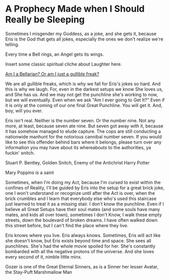 # A Prophecy Made when I Should Really be Sleeping

Sometimes I misgender my Goddess, as a joke, and she gets it, because Eris is the God that gets all jokes, especially the ones we don't realize we're telling.

Every time a Bell rings, an Angel gets its wings.

Insert some classic spiritual cliche about Laughter here.

[Am I a Bellarian? Or am I just a gullible freak?][Crow]

[Crow]: https://www.youtube.com/watch?v=nFC7fyLBreU

We are all gullible freaks, which is why we fall for Eris's jokes so hard. And this is why we laugh. For, even in the darkest setups we know She loves us, and She has us. And we may not get the punchline she's working to now, but we will eventually. Even when we ask "Am I ever going to Get It?" Even if it is only at the coming of our one final Great Punchline. You will get it. And, boy, will you ever.

Eris isn't real. Neither is the number seven. Or the number nine. Not any more, at least, because seven ate nine. But seven got away with it, because it has somehow managed to elude capture. The cops are still conducting a nationwide manhunt for the notorious cannibal number seven. If you would like to see this offender behind bars where it belongs, please turn over any information you may have about its whereabouts to the authorities, ya fuckin' snitch.

Stuart P. Bentley, Golden Snitch, Enemy of the Antichrist Harry Potter

Mary Poppins is a saint

Sometimes, when I'm doing my Act, because I'm cursed to exist within the confines of Reality, I'll be guided by Eris into the setup for a great brick joke, one I won't understand or recognize until after the Act is over, when the brick crumbles and I learn that everybody else who's used this staircase just learned to treat it as a missing stair. I don't know the punchline. Even if I believe all Great Setups have their soul mates (and some souls have many mates, and kids all over town), sometimes I don't Know, I walk these empty streets, down the boulevard of broken dreams. I have often walked down this street before, but I can't find the place where they live.

Eris knows where you live. Eris always knows. Sometimes, Eris will act like she doesn't know, but Eris exists beyond time and space. She sees all punchlines. She's had the whole movie spoiled for her. She's constantly bombarded with all the negative protons of the universe. And she loves every second of it, nimble little minx.

Gozer is one of the Great Eternal Sinners, as is a Sinner her lesser Avatar, the Stay-Puft Marshmallow Man
